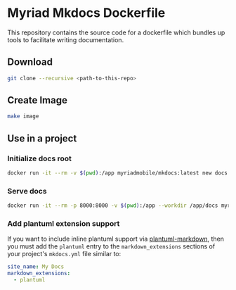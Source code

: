 # Myriad Mkdocs Dockerfile
This repository contains the source code for a dockerfile which bundles up tools to facilitate writing documentation.

## Download

```sh
git clone --recursive <path-to-this-repo>
```

## Create Image
```sh
make image
```

## Use in a project

### Initialize docs root
```sh
docker run -it --rm -v $(pwd):/app myriadmobile/mkdocs:latest new docs
```

### Serve docs
```sh
docker run -it --rm -p 8000:8000 -v $(pwd):/app --workdir /app/docs myriadmobile/mkdocs:latest serve --dev-addr 0.0.0.0:8000
```

### Add plantuml extension support
If you want to include inline plantuml support via [plantuml-markdown]( https://github.com/mikitex70/plantuml-markdown ), then you must add the `plantuml` entry to the `markdown_extensions` sections of your project's `mkdocs.yml` file similar to:

```yaml
site_name: My Docs
markdown_extensions:
  - plantuml
```
